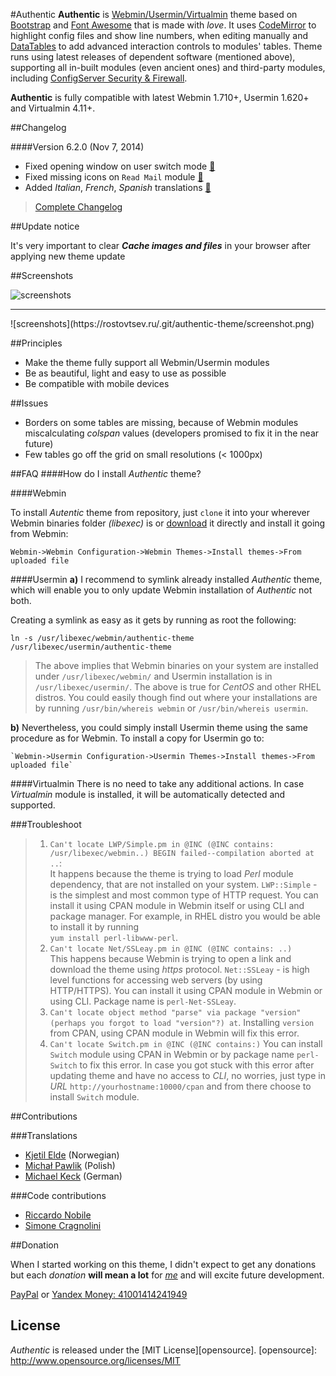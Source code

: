 #Authentic
**Authentic** is [Webmin/](https://github.com/webmin/webmin)[Usermin/](https://github.com/webmin/usermin)[Virtualmin](https://www.virtualmin.com/) theme based on [Bootstrap](https://github.com/twbs/bootstrap) and [Font Awesome](https://github.com/FortAwesome/Font-Awesome) that is made with _love_. It uses [CodeMirror](http://codemirror.net/) to highlight config files and show line numbers, when editing manually and [DataTables](http://www.datatables.net/) to add advanced interaction controls to modules' tables. Theme runs using latest releases of dependent software (mentioned above), supporting all in-built modules (even ancient ones) and third-party modules, including [ConfigServer Security & Firewall](http://configserver.com/cp/csf.html).

**Authentic** is fully compatible with latest Webmin 1.710+, Usermin 1.620+ and Virtualmin 4.11+.

##Changelog

####Version 6.2.0 (Nov 7, 2014)
* Fixed opening window on user switch mode [:paperclip:](https://github.com/qooob/authentic-theme/issues/31)
* Fixed missing icons on `Read Mail` module [:paperclip:](https://github.com/qooob/authentic-theme/issues/33)
* Added _Italian_, _French_, _Spanish_ translations [:paperclip:](https://github.com/qooob/authentic-theme/issues/26)

>[Complete Changelog](https://github.com/qooob/authentic-theme/blob/master/CHANGELOG.md)

##Update notice

It's very important to clear ___Cache images and files___ in your browser after applying new theme update

##Screenshots

![screenshots](https://rostovtsev.ru/.git/authentic-theme/screenshot_function_update.png)
<hr>
![screenshots](https://rostovtsev.ru/.git/authentic-theme/screenshot.png)

##Principles
* Make the theme fully support all Webmin/Usermin modules
* Be as beautiful, light and easy to use as possible
* Be compatible with mobile devices

##Issues
* Borders on some tables are missing, because of Webmin modules miscalculating _colspan_ values (developers promised to fix it in the near future)
* Few tables go off the grid on small resolutions (< 1000px)

##FAQ
####How do I install _Authentic_ theme?

####Webmin

  To install _Autentic_ theme from repository, just `clone` it into your wherever Webmin binaries folder _(libexec)_ is or [download](https://rostovtsev.ru/.git/authentic-theme/authentic-theme-latest.wbt.gz) it directly and install it going from Webmin:

  `Webmin->Webmin Configuration->Webmin Themes->Install themes->From uploaded file`

####Usermin
  **a)** I recommend to symlink already installed _Authentic_ theme, which will enable you to only update Webmin installation of _Authentic_ not both.

  Creating a symlink as easy as it gets by running as root the following:

  `ln -s /usr/libexec/webmin/authentic-theme /usr/libexec/usermin/authentic-theme`

> The above implies that Webmin binaries on your system are installed under `/usr/libexec/webmin/` and Usermin installation is in `/usr/libexec/usermin/`. The above is true for _CentOS_ and other RHEL distros. You could easily though find out where your installations are by running `/usr/bin/whereis webmin` or `/usr/bin/whereis usermin`.

  **b)** Nevertheless, you could simply install Usermin theme using the same procedure as for Webmin. To install a copy for Usermin go to:

    `Webmin->Usermin Configuration->Usermin Themes->Install themes->From uploaded file`

####Virtualmin
There is no need to take any additional actions. In case _Virtualmin_ module is installed, it will be automatically detected and supported.

###Troubleshoot
> 1. `Can't locate LWP/Simple.pm in @INC (@INC contains: /usr/libexec/webmin..) BEGIN failed--compilation aborted at ..`: <br>
It happens because the theme is trying to load _Perl_ module dependency, that are not installed on your system. `LWP::Simple` - is the simplest and most common type of HTTP request. You can install it using CPAN module in Webmin itself or using CLI and package manager. For example, in RHEL distro you would be able to install it by running<br> `yum install perl-libwww-perl`.
> 2. `Can't locate Net/SSLeay.pm in @INC (@INC contains: ..)`<br>
This happens because Webmin is trying to open a link and download the theme using _https_ protocol. `Net::SSLeay` - is high level functions for accessing web servers (by using HTTP/HTTPS). You can install it using CPAN module in Webmin or using CLI. Package name is `perl-Net-SSLeay`.
> 3. `Can't locate object method "parse" via package "version" (perhaps you forgot to load "version"?) at`. Installing `version` from CPAN, using CPAN module in Webmin will fix this error.
> 4. `Can't locate Switch.pm in @INC (@INC contains:)` You can install `Switch` module using CPAN in Webmin or by package name `perl-Switch` to fix this error. In case you got stuck with this error after updating theme and have no access to _CLI_, no worries, just type in _URL_ `http://yourhostname:10000/cpan` and from there choose to install `Switch` module.

##Contributions

###Translations
* [Kjetil Elde](https://github.com/w00p) (Norwegian)
* [Michał Pawlik](https://github.com/majk-p) (Polish)
* [Michael Keck](https://github.com/mkkeck) (German)

###Code contributions
* [Riccardo Nobile](mailto:riccardo.nobile@winfuture.it)
* [Simone Cragnolini](mailto:simone.cragnolini@winfuture.it)


##Donation

When I started working on this theme, I didn't expect to get any donations but each _donation_ **will mean a lot** for _[me](https://rostovtsev.ru)_ and will excite future development.

<a href="https://www.paypal.com/cgi-bin/webscr?cmd=_donations&business=programming%40rostovtsev%2eru&lc=RU&currency_code=USD&bn=PP%2dDonationsBF%3abtn_donateCC_LG%2egif%3aNonHostedGuest">PayPal</a> or <a href="https://money.yandex.ru" alt="41001414241949">Yandex Money: 41001414241949</a>


## License

_Authentic_ is released under the [MIT License][opensource].
[opensource]: http://www.opensource.org/licenses/MIT
